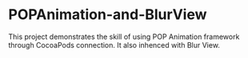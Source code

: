 # POPAnimation-and-BlurView
This project demonstrates the skill of using POP Animation framework through CocoaPods connection. It also inhenced with Blur View.
